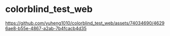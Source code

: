 # colorblind_test_web




https://github.com/yuheng1010/colorblind_test_web/assets/74034690/46296ae8-b55e-4867-a2ab-7b4fcacb4d35

